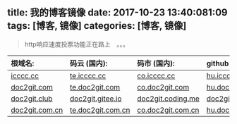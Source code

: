 title: 我的博客镜像
date: 2017-10-23 13:40:081:09
tags: [博客, 镜像]
categories: [博客, 镜像]
---

>   http响应速度投票功能正在路上　。。。

|        根域名:       |         码云 (国内):         |        码市 (国内):           |           github (国外):       |
| :---------------------------------- | :--------------------------- | :---------------------------| :---------------------------|
| [icccc.cc](http://icccc.cc) | [te.icccc.cc](http://te.icccc.cc)  | [co.icccc.cc](http://co.icccc.cc) | [hu.icccc.cc](http://hu.icccc.cc) |
| [doc2git.com](http://doc2git.com) | [te.doc2git.com](http://te.doc2git.com) | [co.doc2git.com](http://co.doc2git.com) | [hu.doc2git.com](http://hu.doc2git.com) |
| [doc2git.club](http://doc2git.club) | [doc2git.gitee.io](http://doc2git.gitee.io) | [doc2git.coding.me](http://doc2git.coding.me) | [doc2git.github.io](http://doc2git.github.io) |
| [doc2git.com.cn](http://doc2git.com.cn) | [te.doc2git.com.cn](http://te.doc2git.com.cn) | [co.doc2git.com.cn](http://co.doc2git.com.cn) | [hu.doc2git.com.cn](http://hu.doc2git.com.cn) |
